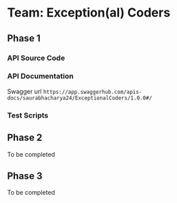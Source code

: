 # Team: Exception(al) Coders
## Phase 1
### API Source Code
### API Documentation
Swagger url
```https://app.swaggerhub.com/apis-docs/saurabhacharya24/ExceptionalCoders/1.0.0#/```
### Test Scripts
## Phase 2
To be completed
## Phase 3
To be completed
